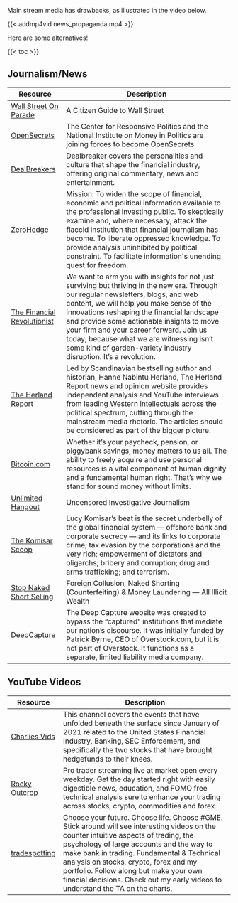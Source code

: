 Main stream media has drawbacks, as illustrated in the video below.

{{< addmp4vid news_propaganda.mp4 >}}

Here are some alternatives!

{{< toc >}}

## Journalism/News


| Resource | Description
|---|---
| [Wall Street On Parade](https://wallstreetonparade.com/) | A Citizen Guide to Wall Street
| [OpenSecrets](https://www.opensecrets.org/) | The Center for Responsive Politics and the National Institute on Money in Politics are joining forces to become OpenSecrets.
| [DealBreakers](https://dealbreaker.com/) | Dealbreaker covers the personalities and culture that shape the financial industry, offering original commentary, news and entertainment.
| [ZeroHedge](https://www.zerohedge.com/) | Mission: To widen the scope of financial, economic and political information available to the professional investing public. To skeptically examine and, where necessary, attack the flaccid institution that financial journalism has become. To liberate oppressed knowledge. To provide analysis uninhibited by political constraint. To facilitate information's unending quest for freedom.
| [The Financial Revolutionist](https://thefr.com/) | We want to arm you with insights for not just surviving but thriving in the new era. Through our regular newsletters, blogs, and web content, we will help you make sense of the innovations reshaping the financial landscape and provide some actionable insights to move your firm and your career forward. Join us today, because what we are witnessing isn’t some kind of garden-variety industry disruption. It’s a revolution.
| [The Herland Report](https://hannenabintuherland.com/) | Led by Scandinavian bestselling author and historian, Hanne Nabintu Herland, The Herland Report news and opinion website provides independent analysis and YouTube interviews from leading Western intellectuals across the political spectrum, cutting through the mainstream media rhetoric. The articles should be considered as part of the bigger picture.
| [Bitcoin.com](https://news.bitcoin.com/) | Whether it’s your paycheck, pension, or piggybank savings, money matters to us all. The ability to freely acquire and use personal resources is a vital component of human dignity and a fundamental human right. That’s why we stand for sound money without limits.
| [Unlimited Hangout](https://unlimitedhangout.com/) | Uncensored Investigative Journalism
| [The Komisar Scoop](https://www.thekomisarscoop.com/) | Lucy Komisar’s beat is the secret underbelly of the global financial system — offshore bank and corporate secrecy — and its links to corporate crime; tax evasion by the corporations and the very rich; empowerment of dictators and oligarchs; bribery and corruption; drug and arms trafficking; and terrorism.
| [Stop Naked Short Selling](https://stopnakedshortselling.org/) | Foreign Collusion, Naked Shorting (Counterfeiting) & Money Laundering — All Illicit Wealth
| [DeepCapture](https://www.deepcapture.com/2021/08/two-cheers-for-federal-employees/) | The Deep Capture website was created to bypass the “captured” institutions that mediate our nation’s discourse. It was initially funded by Patrick Byrne, CEO of Overstock.com, but it is not part of Overstock. It functions as a separate, limited liability media company.

## YouTube Videos
| Resource | Description
|---|---
| [Charlies Vids](https://www.youtube.com/channel/UCIDaSv47u-Y8uXfbkmEGaxw) | This channel covers the events that have unfolded beneath the surface since January of 2021 related to the United States Financial Industry, Banking, SEC Enforcement, and specifically the two stocks that have brought hedgefunds to their knees.
| [Rocky Outcrop](https://www.youtube.com/rockyoutcrop) | Pro trader streaming live at market open every weekday. Get the day started right with easily digestible news, education, and FOMO free technical analysis sure to enhance your trading across stocks, crypto, commodities and forex.
| [tradespotting](https://www.youtube.com/tradespotting) | Choose your future. Choose life. Choose #GME. Stick around will see interesting videos on the counter intuitive aspects of trading, the psychology of large accounts and the way to make bank in trading. Fundamental & Technical analysis on stocks, crypto, forex and my portfolio. Follow along but make your own finacial decisions. Check out my early videos to understand the TA  on the charts.
